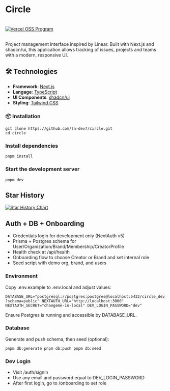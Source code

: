 # Circle

<br />
<a href="https://vercel.com/oss">
  <img alt="Vercel OSS Program" src="https://vercel.com/oss/program-badge.svg" />
</a>

<br />
<br />

Project management interface inspired by Linear. Built with Next.js and shadcn/ui, this application allows tracking of issues, projects and teams with a modern, responsive UI.

## 🛠️ Technologies

- **Framework**: [Next.js](https://nextjs.org/)
- **Langage**: [TypeScript](https://www.typescriptlang.org/)
- **UI Components**: [shadcn/ui](https://ui.shadcn.com/)
- **Styling**: [Tailwind CSS](https://tailwindcss.com/)

### 📦 Installation

```shell
git clone https://github.com/ln-dev7/circle.git
cd circle
```

### Install dependencies

```shell
pnpm install
```

### Start the development server

```shell
pnpm dev
```

## Star History

<a href="https://www.star-history.com/#ln-dev7/circle&Date">
 <picture>
   <source media="(prefers-color-scheme: dark)" srcset="https://api.star-history.com/svg?repos=ln-dev7/circle&type=Date&theme=dark" />
   <source media="(prefers-color-scheme: light)" srcset="https://api.star-history.com/svg?repos=ln-dev7/circle&type=Date" />
   <img alt="Star History Chart" src="https://api.star-history.com/svg?repos=ln-dev7/circle&type=Date" />
 </picture>
</a>

## Auth + DB + Onboarding

- Credentials login for development only (NextAuth v5)
- Prisma + Postgres schema for User/Organization/Brand/Membership/CreatorProfile
- Health check at /api/health
- Onboarding flow to choose Creator or Brand and set internal role
- Seed script with demo org, brand, and users

### Environment

Copy .env.example to .env.local and adjust values:

`DATABASE_URL="postgresql://postgres:postgres@localhost:5432/circle_dev?schema=public"
NEXTAUTH_URL="http://localhost:3000"
NEXTAUTH_SECRET="changeme-in-local"
DEV_LOGIN_PASSWORD="dev"`

Ensure Postgres is running and accessible by DATABASE_URL.

### Database

Generate and push schema, then seed (optional):

`pnpm db:generate
pnpm db:push
pnpm db:seed`

### Dev Login

- Visit /auth/signin
- Use any email and password equal to DEV_LOGIN_PASSWORD
- After first login, go to /onboarding to set role
